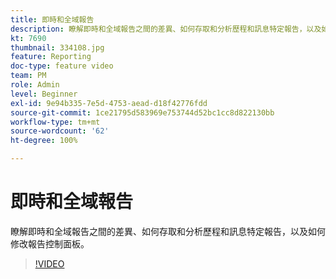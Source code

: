 ```yaml
---
title: 即時和全域報告
description: 瞭解即時和全域報告之間的差異、如何存取和分析歷程和訊息特定報告，以及如何修改報告控制面板。
kt: 7690
thumbnail: 334108.jpg
feature: Reporting
doc-type: feature video
team: PM
role: Admin
level: Beginner
exl-id: 9e94b335-7e5d-4753-aead-d18f42776fdd
source-git-commit: 1ce21795d583969e753744d52bc1cc8d822130bb
workflow-type: tm+mt
source-wordcount: '62'
ht-degree: 100%

---
```


# 即時和全域報告

瞭解即時和全域報告之間的差異、如何存取和分析歷程和訊息特定報告，以及如何修改報告控制面板。  

>[!VIDEO](https://video.tv.adobe.com/v/334108?quality=12)
